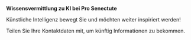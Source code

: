 **Wissensvermittlung zu KI bei Pro Senectute**

Künstliche Intelligenz bewegt Sie und möchten weiter inspiriert werden!

Teilen Sie Ihre Kontaktdaten mit, um künftig Informationen zu bekommen.
